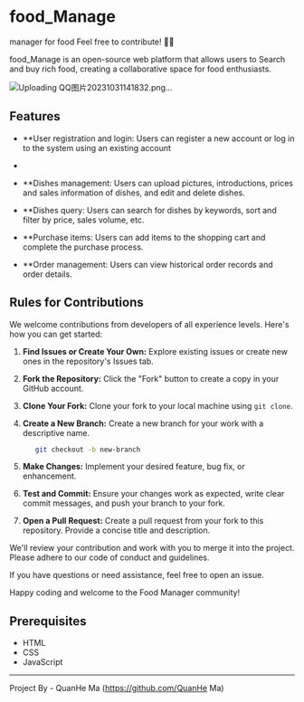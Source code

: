 # food_Manage
manager for food
Feel free to contribute! 🌈✨

food_Manage is an open-source web platform that allows users to Search and buy rich food, creating a collaborative space for food enthusiasts.

![Uploading QQ图片20231031141832.png…]()


## Features

- **User registration and login: Users can register a new account or log in to the system using an existing account
- 
- **Dishes management: Users can upload pictures, introductions, prices and sales information of dishes, and edit and delete dishes.

- **Dishes query: Users can search for dishes by keywords, sort and filter by price, sales volume, etc.

- **Purchase items: Users can add items to the shopping cart and complete the purchase process.

- **Order management: Users can view historical order records and order details.


## Rules for Contributions

We welcome contributions from developers of all experience levels. Here's how you can get started:

1. **Find Issues or Create Your Own:** Explore existing issues or create new ones in the repository's Issues tab.

2. **Fork the Repository:** Click the "Fork" button to create a copy in your GitHub account.

3. **Clone Your Fork:** Clone your fork to your local machine using `git clone`.

4. **Create a New Branch:** Create a new branch for your work with a descriptive name.
   ```bash
      git checkout -b new-branch
   ```

6. **Make Changes:** Implement your desired feature, bug fix, or enhancement.

7. **Test and Commit:** Ensure your changes work as expected, write clear commit messages, and push your branch to your fork.

8. **Open a Pull Request:** Create a pull request from your fork to this repository. Provide a concise title and description.

We'll review your contribution and work with you to merge it into the project. Please adhere to our code of conduct and guidelines.

If you have questions or need assistance, feel free to open an issue.

Happy coding and welcome to the Food Manager community!

## Prerequisites

- HTML
- CSS
- JavaScript



---
Project By - QuanHe Ma (https://github.com/QuanHe Ma)




